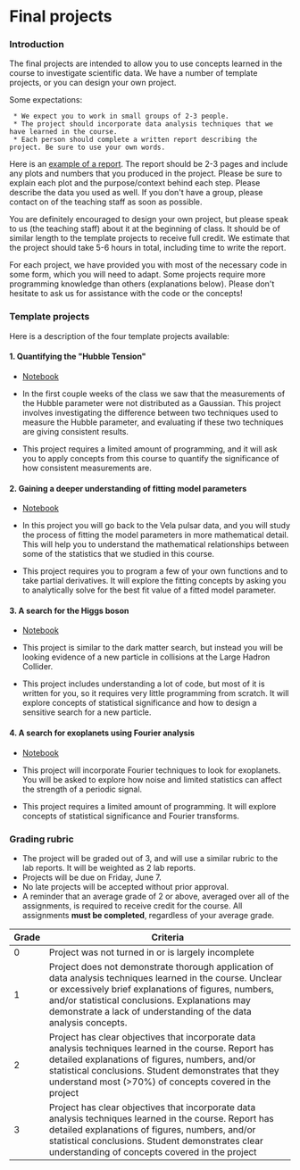 # Final projects

### Introduction

The final projects are intended to allow you to use concepts learned in the course to investigate scientific data. We have a number of template projects, or you can design your own project. 

Some expectations:

     * We expect you to work in small groups of 2-3 people.
     * The project should incorporate data analysis techniques that we have learned in the course.
     * Each person should complete a written report describing the project. Be sure to use your own words.

Here is an [example of a report](https://docs.google.com/document/d/1MeSbCnUD5K59x8MxWHDlbD8NzsdJ8unAR3s6XQDBEiw/edit?usp=sharing). The report should be 2-3 pages and include any plots and numbers that you produced in the project. Please be sure to explain each plot and the purpose/context behind each step. Please describe the data you used as well. If you don't have a group, please contact on of the teaching staff as soon as possible.

You are definitely encouraged to design your own project, but please speak to us (the teaching staff) about it at the beginning of class. It should be of similar length to the template projects to receive full credit. We estimate that the project should take 5-6 hours in total, including time to write the report.

For each project, we have provided you with most of the necessary code in some form, which you will need to adapt. Some projects require more programming knowledge than others (explanations below). Please don't hesitate to ask us for assistance with the code or the concepts!

### Template projects
Here is a description of the four template projects available:

#### 1. Quantifying the "Hubble Tension"

- [Notebook](https://github.com/KIPAC/Physics89L/blob/main/nb/Project_Hubble_Tension.ipynb)

- In the first couple weeks of the class we saw that the measurements of the Hubble parameter were not distributed as a Gaussian. This project involves investigating the difference between two techniques used to measure the Hubble parameter, and evaluating if these two techniques are giving consistent results.

- This project requires a limited amount of programming, and it will ask you to apply concepts from this course to quantify the significance of how consistent measurements are.

#### 2. Gaining a deeper understanding of fitting model parameters

- [Notebook](https://github.com/KIPAC/Physics89L/blob/main/nb/Project_Fitting_Deep_Dive.ipynb)

- In this project you will go back to the Vela pulsar data, and you will study the process of fitting the model parameters in more mathematical detail. This will help you to understand the mathematical relationships between some of the statistics that we studied in this course.

- This project requires you to program a few of your own functions and to take partial derivatives. It will explore the fitting concepts by asking you to analytically solve for the best fit value of a fitted model parameter.

#### 3. A search for the Higgs boson

- [Notebook](https://github.com/KIPAC/Physics89L/blob/main/nb/Project_Higgs_Search.ipynb)

- This project is similar to the dark matter search, but instead you will be looking evidence of a new particle in collisions at the Large Hadron Collider. 

- This project includes understanding a lot of code, but most of it is written for you, so it requires very little programming from scratch. It will explore concepts of statistical significance and how to design a sensitive search for a new particle.

#### 4. A search for exoplanets using Fourier analysis

- [Notebook](https://github.com/KIPAC/Physics89L/blob/main/nb/Project_Exoplanet.ipynb)

- This project will incorporate Fourier techniques to look for exoplanets. You will be asked to explore how noise and limited statistics can affect the strength of a periodic signal.

- This project requires a limited amount of programming. It will explore concepts of statistical significance and Fourier transforms.  


### Grading rubric

- The project will be graded out of 3, and will use a similar rubric to the lab reports. It will be weighted as 2 lab reports.
- Projects will be due on Friday, June 7.
- No late projects will be accepted without prior approval.
- A reminder that an average grade of 2 or above, averaged over all of the assignments, is required to receive credit for the course. All assignments **must be completed**, regardless of your average grade.

| Grade | Criteria |
| ----- | -------- |
|   0   | Project was not turned in or is largely incomplete |
|   1   | Project does not demonstrate thorough application of data analysis techniques learned in the course. Unclear or excessively brief explanations of figures, numbers, and/or statistical conclusions. Explanations may demonstrate a lack of understanding of the data analysis concepts. |
|   2   | Project has clear objectives that incorporate data analysis techniques learned in the course. Report has detailed explanations of figures, numbers, and/or statistical conclusions. Student demonstrates that they understand most (>70%) of concepts covered in the project |
|   3   | Project has clear objectives that incorporate data analysis techniques learned in the course. Report has detailed explanations of figures, numbers, and/or statistical conclusions. Student demonstrates clear understanding of concepts covered in the project |

